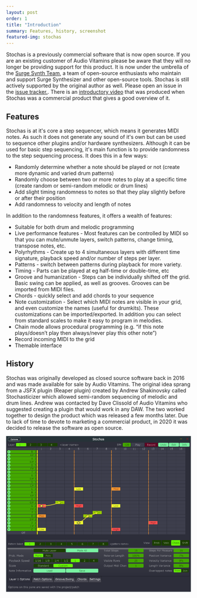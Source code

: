 ```yaml
---
layout: post
order: 1
title: "Introduction"
summary: Features, history, screenshot
featured-img: stochas
---
```

Stochas is a previously commercial software that is now open source. If you are an existing customer of Audio Vitamins please be aware that they will no longer be providing support for this product. It is now under the umbrella of the [Surge Synth Team](https://surge-synth-team.org/), a team of open-source enthusiasts who maintain and support Surge Synthesizer and other open-source tools. Stochas is still actively supported by the original author as well. Please open an issue in the [issue tracker.](https://github.com/surge-synthesizer/stochas/issues).
There is an [introductory video](https://www.youtube.com/watch?v=PRXUt9Q9EB0) that was produced when Stochas was a commercial product that gives a good overview of it.

## Features
Stochas is at it's core a step sequencer, which means it generates MIDI notes. As such it does not generate any sound of it's own but can be used to sequence other plugins and/or hardware synthesizers. Although it can be used for basic step sequencing, it's main function is to provide randomness to the step sequencing process. It does this in a few ways:
* Randomly determine whether a note should be played or not (create more dynamic and varied drum patterns)
* Randomly choose between two or more notes to play at a specific time (create random or semi-random melodic or drum lines)
* Add slight timing randomness to notes so that they play slightly before or after their position
* Add randomness to velocity and length of notes

In addition to the randomness features, it offers a wealth of features:
* Suitable for both drum and melodic programming
* Live performance features - Most features can be controlled by MIDI so that you can mute/unmute layers, switch patterns, change timing, transpose notes, etc.
* Polyrhythms - Create up to 4 simultaneous layers with different time signature, playback speed and/or number of steps per layer.
* Patterns - switch between patterns during playback for more variety.
* Timing - Parts can be played at eg half-time or double-time, etc
* Groove and humanization - Steps can be individually shifted off the grid. Basic swing can be applied, as well as grooves. Grooves can be imported from MIDI files.
* Chords - quickly select and add chords to your sequence
* Note customization - Select which MIDI notes are visible in your grid, and even customize the names (useful for drumkits). These customizations can be imported/exported. In addition you can select from standard scales to make it easy to program in melodies.
* Chain mode allows procedural programming (e.g. “if this note plays/doesn’t play then always/never play this other note”)
* Record incoming MIDI to the grid
* Themable interface

## History
Stochas was originally developed as closed source software back in 2016 and was made available for sale by Audio Vitamins. The original idea sprang from a JSFX plugin (Reaper plugin) created by Andrew Shakinovsky called Stochasticizer which allowed semi-random sequencing of melodic and drum lines. Andrew was contacted by Dave Clissold of Audio Vitamins who suggested creating a plugin that would work in any DAW. The two worked together to design the product which was released a few months later. Due to lack of time to devote to marketing a commercial product, in 2020 it was decided to release the software as open source.

![stochas screenshot](/assets/img/stochas_screenshot.png)